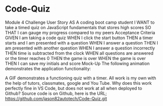 # Code-Quiz
Module 4 Challenge
User Story
AS A coding boot camp student
I WANT to take a timed quiz on JavaScript fundamentals that stores high scores
SO THAT I can gauge my progress compared to my peers
Acceptance Criteria
GIVEN I am taking a code quiz
WHEN I click the start button
THEN a timer starts and I am presented with a question
WHEN I answer a question
THEN I am presented with another question
WHEN I answer a question incorrectly
THEN time is subtracted from the clock
WHEN all questions are answered or the timer reaches 0
THEN the game is over
WHEN the game is over
THEN I can save my initials and score
Mock-Up
The following animation demonstrates the application functionality:

A GIF demonstrates a functioning quiz with a timer.
All work is my own with the help of tutors, classmates, google and You Tube.
Why does this work perfectly fine in VS Code, but does not work at all when deployed to Github?
Source code is on Github, here is the URL; https://github.com/jason82autotech/Code-Quiz.git
